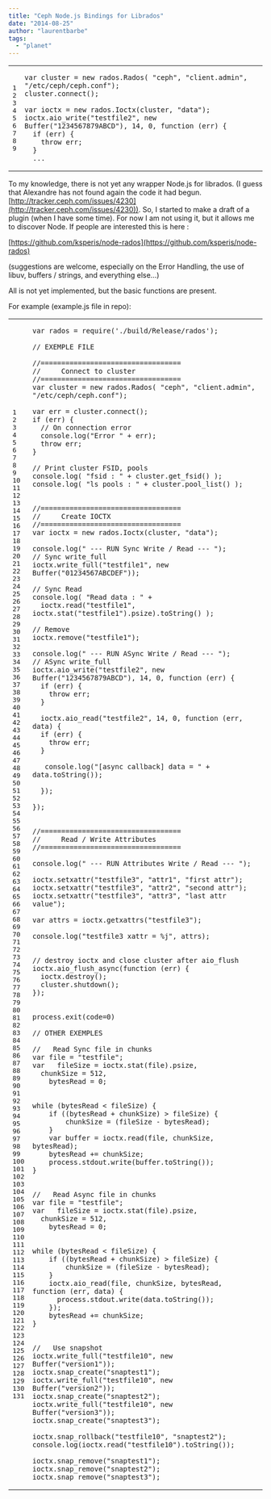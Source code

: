 ```yaml
---
title: "Ceph Node.js Bindings for Librados"
date: "2014-08-25"
author: "laurentbarbe"
tags: 
  - "planet"
---
```


<table><tbody><tr><td class="gutter"><pre class="line-numbers"><span class="line-number">1</span>
<span class="line-number">2</span>
<span class="line-number">3</span>
<span class="line-number">4</span>
<span class="line-number">5</span>
<span class="line-number">6</span>
<span class="line-number">7</span>
<span class="line-number">8</span>
<span class="line-number">9</span>
</pre></td><td class="code"><pre><code class="js"><span class="line"><span class="kd">var</span> <span class="nx">cluster</span> <span class="o">=</span> <span class="k">new</span> <span class="nx">rados</span><span class="p">.</span><span class="nx">Rados</span><span class="p">(</span> <span class="s2">"ceph"</span><span class="p">,</span> <span class="s2">"client.admin"</span><span class="p">,</span> <span class="s2">"/etc/ceph/ceph.conf"</span><span class="p">);</span>
</span><span class="line"><span class="nx">cluster</span><span class="p">.</span><span class="nx">connect</span><span class="p">();</span>
</span><span class="line">
</span><span class="line"><span class="kd">var</span> <span class="nx">ioctx</span> <span class="o">=</span> <span class="k">new</span> <span class="nx">rados</span><span class="p">.</span><span class="nx">Ioctx</span><span class="p">(</span><span class="nx">cluster</span><span class="p">,</span> <span class="s2">"data"</span><span class="p">);</span>
</span><span class="line"><span class="nx">ioctx</span><span class="p">.</span><span class="nx">aio_write</span><span class="p">(</span><span class="s2">"testfile2"</span><span class="p">,</span> <span class="k">new</span> <span class="nx">Buffer</span><span class="p">(</span><span class="s2">"1234567879ABCD"</span><span class="p">),</span> <span class="mi">14</span><span class="p">,</span> <span class="mi">0</span><span class="p">,</span> <span class="kd">function</span> <span class="p">(</span><span class="nx">err</span><span class="p">)</span> <span class="p">{</span>
</span><span class="line">  <span class="k">if</span> <span class="p">(</span><span class="nx">err</span><span class="p">)</span> <span class="p">{</span>
</span><span class="line">    <span class="k">throw</span> <span class="nx">err</span><span class="p">;</span>
</span><span class="line">  <span class="p">}</span>
</span><span class="line">  <span class="p">...</span>
</span></code></pre></td></tr></tbody></table>

To my knowledge, there is not yet any wrapper Node.js for librados. (I guess that Alexandre has not found again the code it had begun. [http://tracker.ceph.com/issues/4230](http://tracker.ceph.com/issues/4230)). So, I started to make a draft of a plugin (when I have some time). For now I am not using it, but it allows me to discover Node. If people are interested this is here :

[https://github.com/ksperis/node-rados](https://github.com/ksperis/node-rados)

(suggestions are welcome, especially on the Error Handling, the use of libuv, buffers / strings, and everything else…)

All is not yet implemented, but the basic functions are present.

For example (example.js file in repo):

<table><tbody><tr><td class="gutter"><pre class="line-numbers"><span class="line-number">1</span>
<span class="line-number">2</span>
<span class="line-number">3</span>
<span class="line-number">4</span>
<span class="line-number">5</span>
<span class="line-number">6</span>
<span class="line-number">7</span>
<span class="line-number">8</span>
<span class="line-number">9</span>
<span class="line-number">10</span>
<span class="line-number">11</span>
<span class="line-number">12</span>
<span class="line-number">13</span>
<span class="line-number">14</span>
<span class="line-number">15</span>
<span class="line-number">16</span>
<span class="line-number">17</span>
<span class="line-number">18</span>
<span class="line-number">19</span>
<span class="line-number">20</span>
<span class="line-number">21</span>
<span class="line-number">22</span>
<span class="line-number">23</span>
<span class="line-number">24</span>
<span class="line-number">25</span>
<span class="line-number">26</span>
<span class="line-number">27</span>
<span class="line-number">28</span>
<span class="line-number">29</span>
<span class="line-number">30</span>
<span class="line-number">31</span>
<span class="line-number">32</span>
<span class="line-number">33</span>
<span class="line-number">34</span>
<span class="line-number">35</span>
<span class="line-number">36</span>
<span class="line-number">37</span>
<span class="line-number">38</span>
<span class="line-number">39</span>
<span class="line-number">40</span>
<span class="line-number">41</span>
<span class="line-number">42</span>
<span class="line-number">43</span>
<span class="line-number">44</span>
<span class="line-number">45</span>
<span class="line-number">46</span>
<span class="line-number">47</span>
<span class="line-number">48</span>
<span class="line-number">49</span>
<span class="line-number">50</span>
<span class="line-number">51</span>
<span class="line-number">52</span>
<span class="line-number">53</span>
<span class="line-number">54</span>
<span class="line-number">55</span>
<span class="line-number">56</span>
<span class="line-number">57</span>
<span class="line-number">58</span>
<span class="line-number">59</span>
<span class="line-number">60</span>
<span class="line-number">61</span>
<span class="line-number">62</span>
<span class="line-number">63</span>
<span class="line-number">64</span>
<span class="line-number">65</span>
<span class="line-number">66</span>
<span class="line-number">67</span>
<span class="line-number">68</span>
<span class="line-number">69</span>
<span class="line-number">70</span>
<span class="line-number">71</span>
<span class="line-number">72</span>
<span class="line-number">73</span>
<span class="line-number">74</span>
<span class="line-number">75</span>
<span class="line-number">76</span>
<span class="line-number">77</span>
<span class="line-number">78</span>
<span class="line-number">79</span>
<span class="line-number">80</span>
<span class="line-number">81</span>
<span class="line-number">82</span>
<span class="line-number">83</span>
<span class="line-number">84</span>
<span class="line-number">85</span>
<span class="line-number">86</span>
<span class="line-number">87</span>
<span class="line-number">88</span>
<span class="line-number">89</span>
<span class="line-number">90</span>
<span class="line-number">91</span>
<span class="line-number">92</span>
<span class="line-number">93</span>
<span class="line-number">94</span>
<span class="line-number">95</span>
<span class="line-number">96</span>
<span class="line-number">97</span>
<span class="line-number">98</span>
<span class="line-number">99</span>
<span class="line-number">100</span>
<span class="line-number">101</span>
<span class="line-number">102</span>
<span class="line-number">103</span>
<span class="line-number">104</span>
<span class="line-number">105</span>
<span class="line-number">106</span>
<span class="line-number">107</span>
<span class="line-number">108</span>
<span class="line-number">109</span>
<span class="line-number">110</span>
<span class="line-number">111</span>
<span class="line-number">112</span>
<span class="line-number">113</span>
<span class="line-number">114</span>
<span class="line-number">115</span>
<span class="line-number">116</span>
<span class="line-number">117</span>
<span class="line-number">118</span>
<span class="line-number">119</span>
<span class="line-number">120</span>
<span class="line-number">121</span>
<span class="line-number">122</span>
<span class="line-number">123</span>
<span class="line-number">124</span>
<span class="line-number">125</span>
<span class="line-number">126</span>
<span class="line-number">127</span>
<span class="line-number">128</span>
<span class="line-number">129</span>
<span class="line-number">130</span>
<span class="line-number">131</span>
</pre></td><td class="code"><pre><code class="js"><span class="line"><span class="kd">var</span> <span class="nx">rados</span> <span class="o">=</span> <span class="nx">require</span><span class="p">(</span><span class="s1">'./build/Release/rados'</span><span class="p">);</span>
</span><span class="line">
</span><span class="line"><span class="c1">// EXEMPLE FILE</span>
</span><span class="line">
</span><span class="line"><span class="c1">//==================================</span>
</span><span class="line"><span class="c1">//     Connect to cluster</span>
</span><span class="line"><span class="c1">//==================================</span>
</span><span class="line"><span class="kd">var</span> <span class="nx">cluster</span> <span class="o">=</span> <span class="k">new</span> <span class="nx">rados</span><span class="p">.</span><span class="nx">Rados</span><span class="p">(</span> <span class="s2">"ceph"</span><span class="p">,</span> <span class="s2">"client.admin"</span><span class="p">,</span> <span class="s2">"/etc/ceph/ceph.conf"</span><span class="p">);</span>
</span><span class="line">
</span><span class="line"><span class="kd">var</span> <span class="nx">err</span> <span class="o">=</span> <span class="nx">cluster</span><span class="p">.</span><span class="nx">connect</span><span class="p">();</span>
</span><span class="line"><span class="k">if</span> <span class="p">(</span><span class="nx">err</span><span class="p">)</span> <span class="p">{</span>
</span><span class="line">  <span class="c1">// On connection error</span>
</span><span class="line">  <span class="nx">console</span><span class="p">.</span><span class="nx">log</span><span class="p">(</span><span class="s2">"Error "</span> <span class="o">+</span> <span class="nx">err</span><span class="p">);</span>
</span><span class="line">  <span class="k">throw</span> <span class="nx">err</span><span class="p">;</span>
</span><span class="line"><span class="p">}</span>
</span><span class="line">
</span><span class="line"><span class="c1">// Print cluster FSID, pools</span>
</span><span class="line"><span class="nx">console</span><span class="p">.</span><span class="nx">log</span><span class="p">(</span> <span class="s2">"fsid : "</span> <span class="o">+</span> <span class="nx">cluster</span><span class="p">.</span><span class="nx">get_fsid</span><span class="p">()</span> <span class="p">);</span>
</span><span class="line"><span class="nx">console</span><span class="p">.</span><span class="nx">log</span><span class="p">(</span> <span class="s2">"ls pools : "</span> <span class="o">+</span> <span class="nx">cluster</span><span class="p">.</span><span class="nx">pool_list</span><span class="p">()</span> <span class="p">);</span>
</span><span class="line">
</span><span class="line">
</span><span class="line"><span class="c1">//==================================</span>
</span><span class="line"><span class="c1">//     Create IOCTX</span>
</span><span class="line"><span class="c1">//==================================</span>
</span><span class="line"><span class="kd">var</span> <span class="nx">ioctx</span> <span class="o">=</span> <span class="k">new</span> <span class="nx">rados</span><span class="p">.</span><span class="nx">Ioctx</span><span class="p">(</span><span class="nx">cluster</span><span class="p">,</span> <span class="s2">"data"</span><span class="p">);</span>
</span><span class="line">
</span><span class="line"><span class="nx">console</span><span class="p">.</span><span class="nx">log</span><span class="p">(</span><span class="s2">" --- RUN Sync Write / Read --- "</span><span class="p">);</span>
</span><span class="line"><span class="c1">// Sync write_full</span>
</span><span class="line"><span class="nx">ioctx</span><span class="p">.</span><span class="nx">write_full</span><span class="p">(</span><span class="s2">"testfile1"</span><span class="p">,</span> <span class="k">new</span> <span class="nx">Buffer</span><span class="p">(</span><span class="s2">"01234567ABCDEF"</span><span class="p">));</span>
</span><span class="line">
</span><span class="line"><span class="c1">// Sync Read</span>
</span><span class="line"><span class="nx">console</span><span class="p">.</span><span class="nx">log</span><span class="p">(</span> <span class="s2">"Read data : "</span> <span class="o">+</span>
</span><span class="line">  <span class="nx">ioctx</span><span class="p">.</span><span class="nx">read</span><span class="p">(</span><span class="s2">"testfile1"</span><span class="p">,</span> <span class="nx">ioctx</span><span class="p">.</span><span class="nx">stat</span><span class="p">(</span><span class="s2">"testfile1"</span><span class="p">).</span><span class="nx">psize</span><span class="p">).</span><span class="nx">toString</span><span class="p">()</span> <span class="p">);</span>
</span><span class="line">
</span><span class="line"><span class="c1">// Remove</span>
</span><span class="line"><span class="nx">ioctx</span><span class="p">.</span><span class="nx">remove</span><span class="p">(</span><span class="s2">"testfile1"</span><span class="p">);</span>
</span><span class="line">
</span><span class="line"><span class="nx">console</span><span class="p">.</span><span class="nx">log</span><span class="p">(</span><span class="s2">" --- RUN ASync Write / Read --- "</span><span class="p">);</span>
</span><span class="line"><span class="c1">// ASync write_full</span>
</span><span class="line"><span class="nx">ioctx</span><span class="p">.</span><span class="nx">aio_write</span><span class="p">(</span><span class="s2">"testfile2"</span><span class="p">,</span> <span class="k">new</span> <span class="nx">Buffer</span><span class="p">(</span><span class="s2">"1234567879ABCD"</span><span class="p">),</span> <span class="mi">14</span><span class="p">,</span> <span class="mi">0</span><span class="p">,</span> <span class="kd">function</span> <span class="p">(</span><span class="nx">err</span><span class="p">)</span> <span class="p">{</span>
</span><span class="line">  <span class="k">if</span> <span class="p">(</span><span class="nx">err</span><span class="p">)</span> <span class="p">{</span>
</span><span class="line">    <span class="k">throw</span> <span class="nx">err</span><span class="p">;</span>
</span><span class="line">  <span class="p">}</span>
</span><span class="line">
</span><span class="line">  <span class="nx">ioctx</span><span class="p">.</span><span class="nx">aio_read</span><span class="p">(</span><span class="s2">"testfile2"</span><span class="p">,</span> <span class="mi">14</span><span class="p">,</span> <span class="mi">0</span><span class="p">,</span> <span class="kd">function</span> <span class="p">(</span><span class="nx">err</span><span class="p">,</span> <span class="nx">data</span><span class="p">)</span> <span class="p">{</span>
</span><span class="line">  <span class="k">if</span> <span class="p">(</span><span class="nx">err</span><span class="p">)</span> <span class="p">{</span>
</span><span class="line">    <span class="k">throw</span> <span class="nx">err</span><span class="p">;</span>
</span><span class="line">  <span class="p">}</span>
</span><span class="line">
</span><span class="line">   <span class="nx">console</span><span class="p">.</span><span class="nx">log</span><span class="p">(</span><span class="s2">"[async callback] data = "</span> <span class="o">+</span> <span class="nx">data</span><span class="p">.</span><span class="nx">toString</span><span class="p">());</span>
</span><span class="line">
</span><span class="line">  <span class="p">});</span>
</span><span class="line">
</span><span class="line"><span class="p">});</span>
</span><span class="line">
</span><span class="line">
</span><span class="line"><span class="c1">//==================================</span>
</span><span class="line"><span class="c1">//     Read / Write Attributes</span>
</span><span class="line"><span class="c1">//==================================</span>
</span><span class="line">
</span><span class="line"><span class="nx">console</span><span class="p">.</span><span class="nx">log</span><span class="p">(</span><span class="s2">" --- RUN Attributes Write / Read --- "</span><span class="p">);</span>
</span><span class="line">
</span><span class="line"><span class="nx">ioctx</span><span class="p">.</span><span class="nx">setxattr</span><span class="p">(</span><span class="s2">"testfile3"</span><span class="p">,</span> <span class="s2">"attr1"</span><span class="p">,</span> <span class="s2">"first attr"</span><span class="p">);</span>
</span><span class="line"><span class="nx">ioctx</span><span class="p">.</span><span class="nx">setxattr</span><span class="p">(</span><span class="s2">"testfile3"</span><span class="p">,</span> <span class="s2">"attr2"</span><span class="p">,</span> <span class="s2">"second attr"</span><span class="p">);</span>
</span><span class="line"><span class="nx">ioctx</span><span class="p">.</span><span class="nx">setxattr</span><span class="p">(</span><span class="s2">"testfile3"</span><span class="p">,</span> <span class="s2">"attr3"</span><span class="p">,</span> <span class="s2">"last attr value"</span><span class="p">);</span>
</span><span class="line">
</span><span class="line"><span class="kd">var</span> <span class="nx">attrs</span> <span class="o">=</span> <span class="nx">ioctx</span><span class="p">.</span><span class="nx">getxattrs</span><span class="p">(</span><span class="s2">"testfile3"</span><span class="p">);</span>
</span><span class="line">
</span><span class="line"><span class="nx">console</span><span class="p">.</span><span class="nx">log</span><span class="p">(</span><span class="s2">"testfile3 xattr = %j"</span><span class="p">,</span> <span class="nx">attrs</span><span class="p">);</span>
</span><span class="line">
</span><span class="line">
</span><span class="line"><span class="c1">// destroy ioctx and close cluster after aio_flush</span>
</span><span class="line"><span class="nx">ioctx</span><span class="p">.</span><span class="nx">aio_flush_async</span><span class="p">(</span><span class="kd">function</span> <span class="p">(</span><span class="nx">err</span><span class="p">)</span> <span class="p">{</span>
</span><span class="line">  <span class="nx">ioctx</span><span class="p">.</span><span class="nx">destroy</span><span class="p">();</span>
</span><span class="line">  <span class="nx">cluster</span><span class="p">.</span><span class="nx">shutdown</span><span class="p">();</span>
</span><span class="line"><span class="p">});</span>
</span><span class="line">
</span><span class="line">
</span><span class="line"><span class="nx">process</span><span class="p">.</span><span class="nx">exit</span><span class="p">(</span><span class="nx">code</span><span class="o">=</span><span class="mi">0</span><span class="p">)</span>
</span><span class="line">
</span><span class="line"><span class="c1">// OTHER EXEMPLES</span>
</span><span class="line">
</span><span class="line"><span class="c1">//   Read Sync file in chunks</span>
</span><span class="line"><span class="kd">var</span> <span class="nx">file</span> <span class="o">=</span> <span class="s2">"testfile"</span><span class="p">;</span>
</span><span class="line"><span class="kd">var</span>   <span class="nx">fileSize</span> <span class="o">=</span> <span class="nx">ioctx</span><span class="p">.</span><span class="nx">stat</span><span class="p">(</span><span class="nx">file</span><span class="p">).</span><span class="nx">psize</span><span class="p">,</span>
</span><span class="line">  <span class="nx">chunkSize</span> <span class="o">=</span> <span class="mi">512</span><span class="p">,</span>
</span><span class="line">    <span class="nx">bytesRead</span> <span class="o">=</span> <span class="mi">0</span><span class="p">;</span>
</span><span class="line">
</span><span class="line">
</span><span class="line"><span class="k">while</span> <span class="p">(</span><span class="nx">bytesRead</span> <span class="o">&lt;</span> <span class="nx">fileSize</span><span class="p">)</span> <span class="p">{</span>
</span><span class="line">    <span class="k">if</span> <span class="p">((</span><span class="nx">bytesRead</span> <span class="o">+</span> <span class="nx">chunkSize</span><span class="p">)</span> <span class="o">&gt;</span> <span class="nx">fileSize</span><span class="p">)</span> <span class="p">{</span>
</span><span class="line">        <span class="nx">chunkSize</span> <span class="o">=</span> <span class="p">(</span><span class="nx">fileSize</span> <span class="o">-</span> <span class="nx">bytesRead</span><span class="p">);</span>
</span><span class="line">    <span class="p">}</span>
</span><span class="line">    <span class="kd">var</span> <span class="nx">buffer</span> <span class="o">=</span> <span class="nx">ioctx</span><span class="p">.</span><span class="nx">read</span><span class="p">(</span><span class="nx">file</span><span class="p">,</span> <span class="nx">chunkSize</span><span class="p">,</span> <span class="nx">bytesRead</span><span class="p">);</span>
</span><span class="line">    <span class="nx">bytesRead</span> <span class="o">+=</span> <span class="nx">chunkSize</span><span class="p">;</span>
</span><span class="line">    <span class="nx">process</span><span class="p">.</span><span class="nx">stdout</span><span class="p">.</span><span class="nx">write</span><span class="p">(</span><span class="nx">buffer</span><span class="p">.</span><span class="nx">toString</span><span class="p">());</span>
</span><span class="line"><span class="p">}</span>
</span><span class="line">
</span><span class="line">
</span><span class="line"><span class="c1">//   Read Async file in chunks</span>
</span><span class="line"><span class="kd">var</span> <span class="nx">file</span> <span class="o">=</span> <span class="s2">"testfile"</span><span class="p">;</span>
</span><span class="line"><span class="kd">var</span>   <span class="nx">fileSize</span> <span class="o">=</span> <span class="nx">ioctx</span><span class="p">.</span><span class="nx">stat</span><span class="p">(</span><span class="nx">file</span><span class="p">).</span><span class="nx">psize</span><span class="p">,</span>
</span><span class="line">  <span class="nx">chunkSize</span> <span class="o">=</span> <span class="mi">512</span><span class="p">,</span>
</span><span class="line">    <span class="nx">bytesRead</span> <span class="o">=</span> <span class="mi">0</span><span class="p">;</span>
</span><span class="line">
</span><span class="line">
</span><span class="line"><span class="k">while</span> <span class="p">(</span><span class="nx">bytesRead</span> <span class="o">&lt;</span> <span class="nx">fileSize</span><span class="p">)</span> <span class="p">{</span>
</span><span class="line">    <span class="k">if</span> <span class="p">((</span><span class="nx">bytesRead</span> <span class="o">+</span> <span class="nx">chunkSize</span><span class="p">)</span> <span class="o">&gt;</span> <span class="nx">fileSize</span><span class="p">)</span> <span class="p">{</span>
</span><span class="line">        <span class="nx">chunkSize</span> <span class="o">=</span> <span class="p">(</span><span class="nx">fileSize</span> <span class="o">-</span> <span class="nx">bytesRead</span><span class="p">);</span>
</span><span class="line">    <span class="p">}</span>
</span><span class="line">    <span class="nx">ioctx</span><span class="p">.</span><span class="nx">aio_read</span><span class="p">(</span><span class="nx">file</span><span class="p">,</span> <span class="nx">chunkSize</span><span class="p">,</span> <span class="nx">bytesRead</span><span class="p">,</span> <span class="kd">function</span> <span class="p">(</span><span class="nx">err</span><span class="p">,</span> <span class="nx">data</span><span class="p">)</span> <span class="p">{</span>
</span><span class="line">      <span class="nx">process</span><span class="p">.</span><span class="nx">stdout</span><span class="p">.</span><span class="nx">write</span><span class="p">(</span><span class="nx">data</span><span class="p">.</span><span class="nx">toString</span><span class="p">());</span>
</span><span class="line">    <span class="p">});</span>
</span><span class="line">    <span class="nx">bytesRead</span> <span class="o">+=</span> <span class="nx">chunkSize</span><span class="p">;</span>
</span><span class="line"><span class="p">}</span>
</span><span class="line">
</span><span class="line">
</span><span class="line"><span class="c1">//   Use snapshot</span>
</span><span class="line"><span class="nx">ioctx</span><span class="p">.</span><span class="nx">write_full</span><span class="p">(</span><span class="s2">"testfile10"</span><span class="p">,</span> <span class="k">new</span> <span class="nx">Buffer</span><span class="p">(</span><span class="s2">"version1"</span><span class="p">));</span>
</span><span class="line"><span class="nx">ioctx</span><span class="p">.</span><span class="nx">snap_create</span><span class="p">(</span><span class="s2">"snaptest1"</span><span class="p">);</span>
</span><span class="line"><span class="nx">ioctx</span><span class="p">.</span><span class="nx">write_full</span><span class="p">(</span><span class="s2">"testfile10"</span><span class="p">,</span> <span class="k">new</span> <span class="nx">Buffer</span><span class="p">(</span><span class="s2">"version2"</span><span class="p">));</span>
</span><span class="line"><span class="nx">ioctx</span><span class="p">.</span><span class="nx">snap_create</span><span class="p">(</span><span class="s2">"snaptest2"</span><span class="p">);</span>
</span><span class="line"><span class="nx">ioctx</span><span class="p">.</span><span class="nx">write_full</span><span class="p">(</span><span class="s2">"testfile10"</span><span class="p">,</span> <span class="k">new</span> <span class="nx">Buffer</span><span class="p">(</span><span class="s2">"version3"</span><span class="p">));</span>
</span><span class="line"><span class="nx">ioctx</span><span class="p">.</span><span class="nx">snap_create</span><span class="p">(</span><span class="s2">"snaptest3"</span><span class="p">);</span>
</span><span class="line">
</span><span class="line"><span class="nx">ioctx</span><span class="p">.</span><span class="nx">snap_rollback</span><span class="p">(</span><span class="s2">"testfile10"</span><span class="p">,</span> <span class="s2">"snaptest2"</span><span class="p">);</span>
</span><span class="line"><span class="nx">console</span><span class="p">.</span><span class="nx">log</span><span class="p">(</span><span class="nx">ioctx</span><span class="p">.</span><span class="nx">read</span><span class="p">(</span><span class="s2">"testfile10"</span><span class="p">).</span><span class="nx">toString</span><span class="p">());</span>
</span><span class="line">
</span><span class="line"><span class="nx">ioctx</span><span class="p">.</span><span class="nx">snap_remove</span><span class="p">(</span><span class="s2">"snaptest1"</span><span class="p">);</span>
</span><span class="line"><span class="nx">ioctx</span><span class="p">.</span><span class="nx">snap_remove</span><span class="p">(</span><span class="s2">"snaptest2"</span><span class="p">);</span>
</span><span class="line"><span class="nx">ioctx</span><span class="p">.</span><span class="nx">snap_remove</span><span class="p">(</span><span class="s2">"snaptest3"</span><span class="p">);</span>
</span></code></pre></td></tr></tbody></table>

